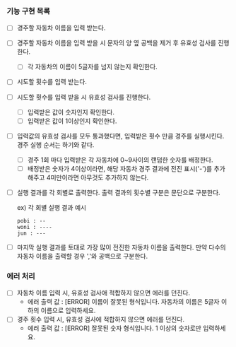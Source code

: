 ### 기능 구현 목록

- [ ] 경주할 자동차 이름을 입력 받는다.
- [ ] 경주할 자동차 이름을 입력 받을 시 문자의 양 옆 공백을 제거 후 유효성 검사를 진행한다.
  - [ ] 각 자동차의 이름이 5글자를 넘지 않는지 확인한다.
- [ ] 시도할 횟수를 입력 받는다.
- [ ] 시도할 횟수를 입력 받을 시 유효성 검사를 진행한다.
  - [ ] 입력받은 값이 숫자인지 확인한다.
  - [ ] 입력받은 값이 1이상인지 확인한다.
- [ ] 입력값의 유효성 검사를 모두 통과했다면, 입력받은 횟수 만큼 경주를 실행시킨다. 경주 실행 순서는 하기와 같다.

  - [ ] 경주 1회 마다 입력받은 각 자동차에 0~9사이의 랜덤한 숫자를 배정한다.
  - [ ] 배정받은 숫자가 4이상이라면, 해당 자동차 경주 결과에 전진 표시('-')를 추가해주고 4미만이라면 아무것도 추가하지 않는다.

- [ ] 실행 결과를 각 회별로 출력한다. 출력 결과의 횟수별 구분은 문단으로 구분한다.

  ex) 각 회별 실행 결과 예시

  ```
  pobi : --
  woni : ----
  jun : ---
  ```

- [ ] 마지막 실행 결과를 토대로 가장 많이 전진한 자동차 이름을 출력한다. 만약 다수의 자동차 이름을 출력할 경우 ','와 공백으로 구분한다.

### 에러 처리

- [ ] 자동차 이름 입력 시, 유효성 검사애 적합하지 않으면 에러를 던진다.
  - 에러 출력 값 : [ERROR] 이름이 잘못된 형식입니다. 자동차의 이름은 5글자 이하의 이름으로 입력하세요.
- [ ] 경주 횟수 입력 시, 유효성 검사에 적합하지 않으면 에러를 던진다.
  - 에러 출력 값 : [ERROR] 잘못된 숫자 형식입니다. 1 이상의 숫자로만 입력하세요.
